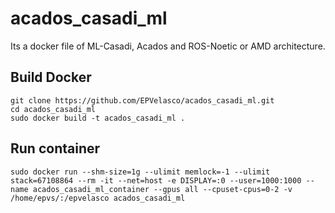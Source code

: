 # acados_casadi_ml
Its a docker file of ML-Casadi, Acados and ROS-Noetic or AMD architecture.
## Build Docker
```
git clone https://github.com/EPVelasco/acados_casadi_ml.git
cd acados_casadi_ml
sudo docker build -t acados_casadi_ml .
```
## Run container
```
sudo docker run --shm-size=1g --ulimit memlock=-1 --ulimit stack=67108864 --rm -it --net=host -e DISPLAY=:0 --user=1000:1000 --name acados_casadi_ml_container --gpus all --cpuset-cpus=0-2 -v /home/epvs/:/epvelasco acados_casadi_ml

```
